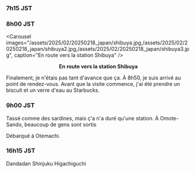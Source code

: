 ### 7h15 JST

### 8h00 JST

<Carousel
    images="/assets/2025/02/20250218_japan/shibuya.jpg,/assets/2025/02/20250218_japan/shibuya2.jpg,/assets/2025/02/20250218_japan/shibuya3.jpg",
    caption="En route vers la station Shibuya"
/>
<p align="center"><b>En route vers la station Shibuya</b></p>

Finalement, je n'étais pas tant d'avance que ça. À 8h50, je suis arrivé au point de rendez-vous. Avant que la visite commence, j'ai été prendre un biscuit et un verre d'eau au Starbucks.

### 9h00 JST

Tassé comme des sardines, mais ç'a n'a duré qu'une station. À Omote-Sando, beaucoup de gens sont sortis

Débarqué à Otemachi.

### 16h15 JST

Dandadan Shinjuku Higachiguchi
